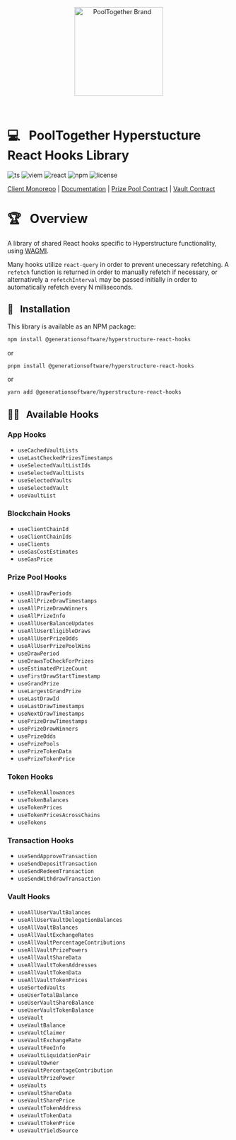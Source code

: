 <p align="center">
  <a href="https://github.com/pooltogether/pooltogether--brand-assets">
    <img src="https://github.com/pooltogether/pooltogether--brand-assets/blob/977e03604c49c63314450b5d432fe57d34747c66/logo/pooltogether-logo--purple-gradient.png?raw=true" alt="PoolTogether Brand" style="max-width:100%;" width="200">
  </a>
</p>

<br />

# 💻 &nbsp; PoolTogether Hyperstucture React Hooks Library

![ts](https://img.shields.io/badge/typescript-%23007ACC.svg?style=flat&logo=typescript&logoColor=white)
![viem](https://img.shields.io/static/v1?label&logo=v&logoColor=white&message=viem&color=gray)
![react](https://img.shields.io/badge/react-%2320232a.svg?style=flat&logo=react&logoColor=%2361DAFB)
![npm](https://img.shields.io/npm/v/@generationsoftware/hyperstructure-react-hooks)
![license](https://img.shields.io/npm/l/@generationsoftware/hyperstructure-react-hooks)

[Client Monorepo](https://github.com/GenerationSoftware/pooltogether-client-monorepo) | [Documentation](https://dev.pooltogether.com/) | [Prize Pool Contract](https://github.com/pooltogether/v5-prize-pool) | [Vault Contract](https://github.com/pooltogether/v5-vault)

# 🏆 &nbsp; Overview

A library of shared React hooks specific to Hyperstructure functionality, using [WAGMI](https://wagmi.sh/).

Many hooks utilize `react-query` in order to prevent unecessary refetching. A `refetch` function is returned in order to manually refetch if necessary, or alternatively a `refetchInterval` may be passed initially in order to automatically refetch every N milliseconds.

## 💾 &nbsp; Installation

This library is available as an NPM package:

```sh
npm install @generationsoftware/hyperstructure-react-hooks
```

or

```sh
pnpm install @generationsoftware/hyperstructure-react-hooks
```

or

```sh
yarn add @generationsoftware/hyperstructure-react-hooks
```

## 🐱‍👤 &nbsp; Available Hooks

### App Hooks

- `useCachedVaultLists`
- `useLastCheckedPrizesTimestamps`
- `useSelectedVaultListIds`
- `useSelectedVaultLists`
- `useSelectedVaults`
- `useSelectedVault`
- `useVaultList`

### Blockchain Hooks

- `useClientChainId`
- `useClientChainIds`
- `useClients`
- `useGasCostEstimates`
- `useGasPrice`

### Prize Pool Hooks

- `useAllDrawPeriods`
- `useAllPrizeDrawTimestamps`
- `useAllPrizeDrawWinners`
- `useAllPrizeInfo`
- `useAllUserBalanceUpdates`
- `useAllUserEligibleDraws`
- `useAllUserPrizeOdds`
- `useAllUserPrizePoolWins`
- `useDrawPeriod`
- `useDrawsToCheckForPrizes`
- `useEstimatedPrizeCount`
- `useFirstDrawStartTimestamp`
- `useGrandPrize`
- `useLargestGrandPrize`
- `useLastDrawId`
- `useLastDrawTimestamps`
- `useNextDrawTimestamps`
- `usePrizeDrawTimestamps`
- `usePrizeDrawWinners`
- `usePrizeOdds`
- `usePrizePools`
- `usePrizeTokenData`
- `usePrizeTokenPrice`

### Token Hooks

- `useTokenAllowances`
- `useTokenBalances`
- `useTokenPrices`
- `useTokenPricesAcrossChains`
- `useTokens`

### Transaction Hooks

- `useSendApproveTransaction`
- `useSendDepositTransaction`
- `useSendRedeemTransaction`
- `useSendWithdrawTransaction`

### Vault Hooks

- `useAllUserVaultBalances`
- `useAllUserVaultDelegationBalances`
- `useAllVaultBalances`
- `useAllVaultExchangeRates`
- `useAllVaultPercentageContributions`
- `useAllVaultPrizePowers`
- `useAllVaultShareData`
- `useAllVaultTokenAddresses`
- `useAllVaultTokenData`
- `useAllVaultTokenPrices`
- `useSortedVaults`
- `useUserTotalBalance`
- `useUserVaultShareBalance`
- `useUserVaultTokenBalance`
- `useVault`
- `useVaultBalance`
- `useVaultClaimer`
- `useVaultExchangeRate`
- `useVaultFeeInfo`
- `useVaultLiquidationPair`
- `useVaultOwner`
- `useVaultPercentageContribution`
- `useVaultPrizePower`
- `useVaults`
- `useVaultShareData`
- `useVaultSharePrice`
- `useVaultTokenAddress`
- `useVaultTokenData`
- `useVaultTokenPrice`
- `useVaultYieldSource`
